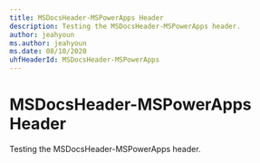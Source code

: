 ```yaml
---
title: MSDocsHeader-MSPowerApps Header
description: Testing the MSDocsHeader-MSPowerApps header.
author: jeahyoun
ms.author: jeahyoun
ms.date: 08/10/2020
uhfHeaderId: MSDocsHeader-MSPowerApps
---
```


# MSDocsHeader-MSPowerApps Header

Testing the MSDocsHeader-MSPowerApps header.

